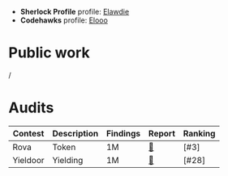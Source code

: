- **Sherlock Profile** profile: [Elawdie](https://audits.sherlock.xyz/watson/Elawdie)
- **Codehawks** profile: [Elooo](https://profiles.cyfrin.io/u/elooo)

# Public work
/

# Audits

|Contest|Description|Findings|Report|Ranking|
|-------|-----------|--------|------|------|
|Rova|Token|1M|[📄](https://audits.sherlock.xyz/contests/498/report)|[#3]|
|Yieldoor|Yielding|1M|[📄](https://audits.sherlock.xyz/contests/791/report)|[#28]|
